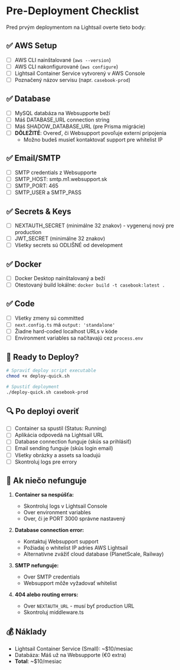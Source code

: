 # Pre-Deployment Checklist

Pred prvým deploymentom na Lightsail overte tieto body:

## ✅ AWS Setup

- [ ] AWS CLI nainštalované (`aws --version`)
- [ ] AWS CLI nakonfigurované (`aws configure`)
- [ ] Lightsail Container Service vytvorený v AWS Console
- [ ] Poznačený názov servisu (napr. `casebook-prod`)

## ✅ Database

- [ ] MySQL databáza na Websupporte beží
- [ ] Máš DATABASE_URL connection string
- [ ] Máš SHADOW_DATABASE_URL (pre Prisma migrácie)
- [ ] **DÔLEŽITÉ**: Overeď, či Websupport povoľuje externí pripojenia
  - Možno budeš musieť kontaktovať support pre whitelist IP

## ✅ Email/SMTP

- [ ] SMTP credentials z Websupporte
- [ ] SMTP_HOST: smtp.m1.websupport.sk
- [ ] SMTP_PORT: 465
- [ ] SMTP_USER a SMTP_PASS

## ✅ Secrets & Keys

- [ ] NEXTAUTH_SECRET (minimálne 32 znakov) - vygeneruj nový pre production
- [ ] JWT_SECRET (minimálne 32 znakov)
- [ ] Všetky secrets sú ODLIŠNÉ od development

## ✅ Docker

- [ ] Docker Desktop nainštalovaný a beží
- [ ] Otestovaný build lokálne: `docker build -t casebook:latest .`

## ✅ Code

- [ ] Všetky zmeny sú committed
- [ ] `next.config.ts` má `output: 'standalone'`
- [ ] Žiadne hard-coded localhost URLs v kóde
- [ ] Environment variables sa načítavajú cez `process.env`

## 🚀 Ready to Deploy?

```bash
# Spraviť deploy script executable
chmod +x deploy-quick.sh

# Spustiť deployment
./deploy-quick.sh casebook-prod
```

## 🔍 Po deployi overiť

- [ ] Container sa spustil (Status: Running)
- [ ] Aplikácia odpovedá na Lightsail URL
- [ ] Database connection funguje (skús sa prihlásiť)
- [ ] Email sending funguje (skús login email)
- [ ] Všetky obrázky a assets sa loadujú
- [ ] Skontroluj logs pre errory

## 🛟 Ak niečo nefunguje

1. **Container sa nespúšťa:**
   - Skontroluj logs v Lightsail Console
   - Over environment variables
   - Over, či je PORT 3000 správne nastavený

2. **Database connection error:**
   - Kontaktuj Websupport support
   - Požiadaj o whitelist IP adries AWS Lightsail
   - Alternatívne zvážiť cloud database (PlanetScale, Railway)

3. **SMTP nefunguje:**
   - Over SMTP credentials
   - Websupport môže vyžadovať whitelist

4. **404 alebo routing errors:**
   - Over `NEXTAUTH_URL` - musí byť production URL
   - Skontroluj middleware.ts

## 💰 Náklady

- Lightsail Container Service (Small): ~$10/mesiac
- Databáza: Máš už na Websupporte (€0 extra)
- **Total**: ~$10/mesiac


